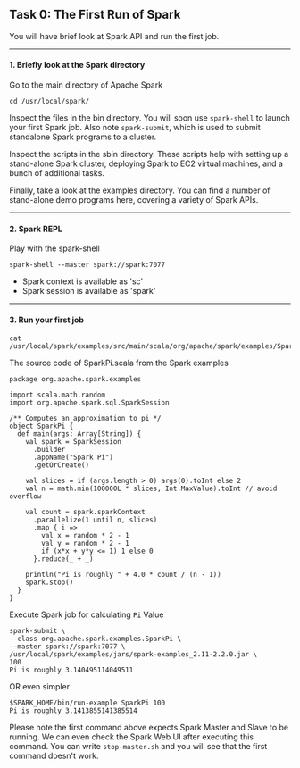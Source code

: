 ## Task 0: The First Run of Spark

You will have brief look at Spark API and run the first job. 
___

#### 1. Briefly look at the Spark directory
  Go to the main directory of Apache Spark
  ```
  cd /usr/local/spark/
  ```
  Inspect the files in the bin directory. You will soon use ```spark-shell``` to launch your first Spark job. Also note ```spark-submit```, which is used to submit standalone Spark programs to a cluster.

  Inspect the scripts in the sbin directory. These scripts help with setting up a stand-alone Spark cluster, deploying Spark to EC2 virtual machines, and a bunch of additional tasks.

  Finally, take a look at the examples directory. You can find a number of stand-alone demo programs here, covering a variety of Spark APIs.
___

#### 2. Spark REPL
  Play with the spark-shell
  ```
  spark-shell --master spark://spark:7077
  ```
  * Spark context is available as 'sc'
  * Spark session is available as 'spark'
___

#### 3. Run your first job
  ```
  cat /usr/local/spark/examples/src/main/scala/org/apache/spark/examples/SparkPi.scala
  ```
  The source code of SparkPi.scala from the Spark examples
  ```
  package org.apache.spark.examples

  import scala.math.random
  import org.apache.spark.sql.SparkSession

  /** Computes an approximation to pi */
  object SparkPi {
    def main(args: Array[String]) {
      val spark = SparkSession
        .builder
        .appName("Spark Pi")
        .getOrCreate()
        
      val slices = if (args.length > 0) args(0).toInt else 2
      val n = math.min(100000L * slices, Int.MaxValue).toInt // avoid overflow
      
      val count = spark.sparkContext
        .parallelize(1 until n, slices)
        .map { i =>
          val x = random * 2 - 1
          val y = random * 2 - 1
          if (x*x + y*y <= 1) 1 else 0
        }.reduce(_ + _)
        
      println("Pi is roughly " + 4.0 * count / (n - 1))
      spark.stop()
    }
  }
  ```

Execute Spark job for calculating `Pi` Value
  ```
  spark-submit \
  --class org.apache.spark.examples.SparkPi \
  --master spark://spark:7077 \
  /usr/local/spark/examples/jars/spark-examples_2.11-2.2.0.jar \
  100
  Pi is roughly 3.140495114049511
  ```
OR even simpler
  ```
  $SPARK_HOME/bin/run-example SparkPi 100
  Pi is roughly 3.1413855141385514
  ```

Please note the first command above expects Spark Master and Slave to be running. We can even check the Spark Web UI after executing this command. You can write ```stop-master.sh``` and you will see that the first command doesn't work.

